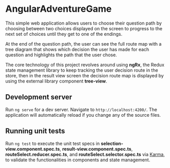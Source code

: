 # AngularAdventureGame

This simple web application allows users to choose their question path by choosing between two choices displayed on the screen to progress to the next set of choices until they get to one of the endings.

At the end of the question path, the user can see the full route map with a tree diagram that shows which decision the user has made for each question and highlights the path that the user chose.

The core technology of this project revolves around using **ngRx**, the Redux state management library to keep tracking the user decision route in the store, then in the result view screen the decision route map is displayed by using the external library component **tree-view**.

## Development server

Run `ng serve` for a dev server. Navigate to `http://localhost:4200/`. The application will automatically reload if you change any of the source files.

## Running unit tests

Run `ng test` to execute the unit test specs in **selection-view.component.spec.ts**, **result-view.component.spec.ts**, **routeSelect.reducer.spec.ts**, and **routeSelect.selector.spec.ts** via [Karma](https://karma-runner.github.io), to validate the functionalities in components and state management.
